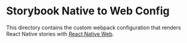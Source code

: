 # Storybook Native to Web Config

This directory contains the custom webpack configuration that renders React Native stories with [React Native Web](https://github.com/necolas/react-native-web).
